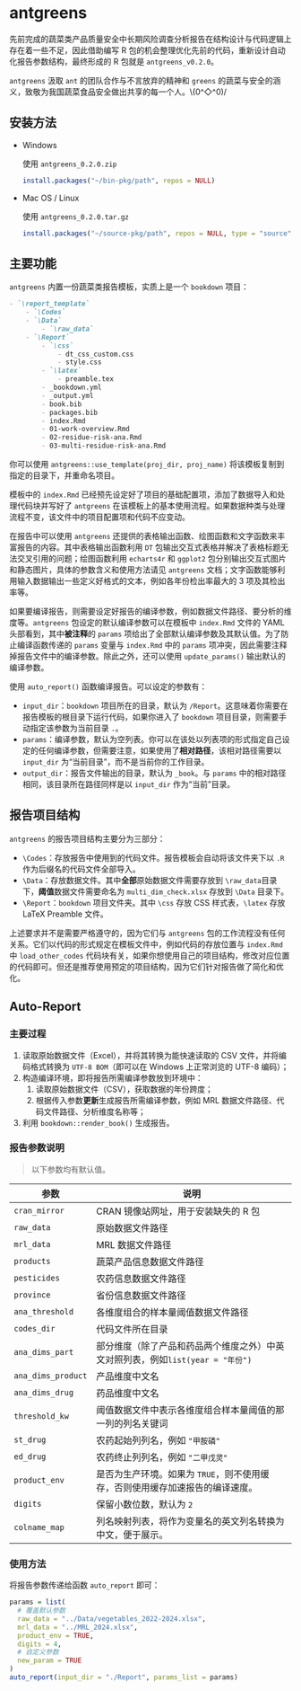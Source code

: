 
# antgreens

<!-- badges: start -->
<!-- badges: end -->

先前完成的蔬菜类产品质量安全中长期风险调查分析报告在结构设计与代码逻辑上存在着一些不足，因此借助编写 R 包的机会整理优化先前的代码，重新设计自动化报告参数结构，最终形成的 R 包就是 `antgreens_v0.2.0`。

`antgreens` 汲取 `ant` 的团队合作与不言放弃的精神和 `greens` 的蔬菜与安全的涵义，致敬为我国蔬菜食品安全做出共享的每一个人。\\(0\^◇\^0)/

## 安装方法

- Windows

  使用 `antgreens_0.2.0.zip`

  ```R
  install.packages("~/bin-pkg/path", repos = NULL)
  ```

- Mac OS / Linux

  使用 `antgreens_0.2.0.tar.gz`

  ```R
  install.packages("~/source-pkg/path", repos = NULL, type = "source")
  ```

## 主要功能

`antgreens` 内置一份蔬菜类报告模板，实质上是一个 `bookdown` 项目：

```markdown
- `\report_template`
	- `\Codes`
	- `\Data`
		- `\raw_data`
	- `\Report`
		- `\css`
			- dt_css_custom.css
			- style.css
		- `\latex`
			- preamble.tex
		- _bookdown.yml
		- _output.yml
		- book.bib
		- packages.bib
		- index.Rmd
		- 01-work-overview.Rmd
		- 02-residue-risk-ana.Rmd
		- 03-multi-residue-risk-ana.Rmd
```

你可以使用 `antgreens::use_template(proj_dir, proj_name)` 将该模板复制到指定的目录下，并重命名项目。

模板中的 `index.Rmd` 已经预先设定好了项目的基础配置项，添加了数据导入和处理代码块并写好了 `antgreens` 在该模板上的基本使用流程。如果数据种类与处理流程不变，该文件中的项目配置项和代码不应变动。

在报告中可以使用 `antgreens` 还提供的表格输出函数、绘图函数和文字函数来丰富报告的内容。其中表格输出函数利用 `DT` 包输出交互式表格并解决了表格标题无法交叉引用的问题；绘图函数利用 `echarts4r` 和 `ggplot2` 包分别输出交互式图片和静态图片，具体的参数含义和使用方法请见 `antgreens` 文档；文字函数能够利用输入数据输出一些定义好格式的文本，例如各年份检出率最大的 3 项及其检出率等。

如果要编译报告，则需要设定好报告的编译参数，例如数据文件路径、要分析的维度等。`antgreens` 包设定的默认编译参数可以在模板中 `index.Rmd` 文件的 YAML 头部看到，其中**被注释**的 `params` 项给出了全部默认编译参数及其默认值。为了防止编译函数传递的 `params` 变量与 `index.Rmd` 中的 `params` 项冲突，因此需要注释掉报告文件中的编译参数。除此之外，还可以使用 `update_params()` 输出默认的编译参数。

使用 `auto_report()` 函数编译报告。可以设定的参数有：

- `input_dir`：`bookdown` 项目所在的目录，默认为 `/Report`。这意味着你需要在报告模板的根目录下运行代码，如果你进入了 `bookdown` 项目目录，则需要手动指定该参数为当前目录 `.`。
- `params`：编译参数，默认为空列表。你可以在该处以列表项的形式指定自己设定的任何编译参数，但需要注意，如果使用了**相对路径**，该相对路径需要以 `input_dir` 为“当前目录”，而不是当前你的工作目录。
- `output_dir`：报告文件输出的目录，默认为 `_book`。与 `params` 中的相对路径相同，该目录所在路径同样是以 `input_dir` 作为“当前”目录。

## 报告项目结构

`antgreens` 的报告项目结构主要分为三部分：

- `\Codes`：存放报告中使用到的代码文件。报告模板会自动将该文件夹下以 `.R` 作为后缀名的代码文件全部导入。
- `\Data`：存放数据文件。其中**全部**原始数据文件需要存放到 `\raw_data`目录下，**阈值**数据文件需要命名为 `multi_dim_check.xlsx` 存放到 `\Data` 目录下。
- `\Report`：`bookdown` 项目文件夹。其中 `\css` 存放 CSS 样式表，`\latex` 存放 LaTeX Preamble 文件。

上述要求并不是需要严格遵守的，因为它们与 `antgreens` 包的工作流程没有任何关系。它们以代码的形式规定在模板文件中，例如代码的存放位置与 `index.Rmd` 中 `load_other_codes` 代码块有关，如果你想使用自己的项目结构，修改对应位置的代码即可。但还是推荐使用预定的项目结构，因为它们针对报告做了简化和优化。

## Auto-Report

### 主要过程

1. 读取原始数据文件（Excel），并将其转换为能快速读取的 CSV 文件，并将编码格式转换为 `UTF-8 BOM`（即可以在 Windows 上正常浏览的 UTF-8 编码）；
2. 构造编译环境，即将报告所需编译参数放到环境中：
   1. 读取原始数据文件（CSV），获取数据的年份跨度；
   2. 根据传入参数**更新**生成报告所需编译参数，例如 MRL 数据文件路径、代码文件路径、分析维度名称等；
3. 利用 `bookdown::render_book()` 生成报告。

### 报告参数说明

> 以下参数均有默认值。

| 参数               | 说明                                                         |
| ------------------ | ------------------------------------------------------------ |
| `cran_mirror`      | CRAN 镜像站网址，用于安装缺失的 R 包                         |
| `raw_data`         | 原始数据文件路径                                             |
| `mrl_data`         | MRL 数据文件路径                                             |
| `products`         | 蔬菜产品信息数据文件路径                                     |
| `pesticides`       | 农药信息数据文件路径                                         |
| `province`         | 省份信息数据文件路径                                         |
| `ana_threshold`    | 各维度组合的样本量阈值数据文件路径                           |
| `codes_dir`        | 代码文件所在目录                                             |
| `ana_dims_part`    | 部分维度（除了产品和药品两个维度之外）中英文对照列表，例如`list(year = "年份")` |
| `ana_dims_product` | 产品维度中文名                                               |
| `ana_dims_drug`    | 药品维度中文名                                               |
| `threshold_kw`     | 阈值数据文件中表示各维度组合样本量阈值的那一列的列名关键词   |
| `st_drug`          | 农药起始列列名，例如 `"甲胺磷"`                              |
| `ed_drug`          | 农药终止列列名，例如 `"二甲戊灵"`                            |
| `product_env`      | 是否为生产环境。如果为 `TRUE`，则不使用缓存，否则使用缓存加速报告的编译速度。 |
| `digits`           | 保留小数位数，默认为 `2`                                     |
| `colname_map`      | 列名映射列表，将作为变量名的英文列名转换为中文，便于展示。   |

### 使用方法

将报告参数传递给函数 `auto_report` 即可：

```R
params = list(
  # 覆盖默认参数
  raw_data = "../Data/vegetables_2022-2024.xlsx",
  mrl_data = "../MRL_2024.xlsx",
  product_env = TRUE,
  digits = 4,
  # 自定义参数
  new_param = TRUE
)
auto_report(input_dir = "./Report", params_list = params)
```
